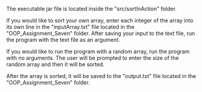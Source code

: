The executable jar file is located inside the "src/sortInAction" folder.

If you would like to sort your own array, enter each integer of the array into its own line in the "inputArray.txt" file located in the "OOP_Assignment_Seven" folder.
After saving your input to the text file, run the program with the text file as an argument.

If you would like to run the program with a random array, run the program with no arguments. The user will be prompted to enter the size of the random array and then it will be sorted.

After the array is sorted, it will be saved to the "output.txt" file located in the "OOP_Assignment_Seven" folder.
